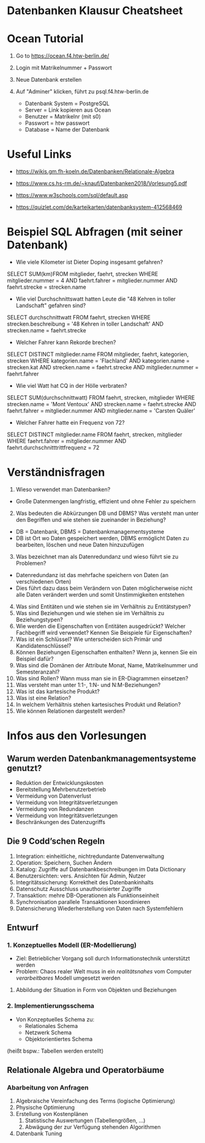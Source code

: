 # Datenbanken Klausur Cheatsheet


# Ocean Tutorial
1. Go to https://ocean.f4.htw-berlin.de/
2. Login mit Matrikelnummer + Passwort
3. Neue Datenbank erstellen
4. Auf "Adminer" klicken, führt zu psql.f4.htw-berlin.de

   - Datenbank System  = PostgreSQL
   - Server            = Link kopieren aus Ocean 
   - Benutzer          = Matrikelnr (mit s0)
   - Passwort          = htw passwort
   - Database          = Name der Datenbank

# Useful Links

- https://wikis.gm.fh-koeln.de/Datenbanken/Relationale-Algebra
- https://www.cs.hs-rm.de/~knauf/Datenbanken2018/Vorlesung5.pdf
- https://www.w3schools.com/sql/default.asp

- https://quizlet.com/de/karteikarten/datenbanksystem-412568469

# Beispiel SQL Abfragen (mit seiner Datenbank)

- Wie viele Kilometer ist Dieter Doping insgesamt gefahren?

SELECT SUM(km)FROM mitglieder, faehrt, strecken
WHERE mitglieder.nummer = 4 AND faehrt.fahrer = mitglieder.nummer AND faehrt.strecke = strecken.name
- Wie viel Durchschnittswatt hatten Leute die "48 Kehren in toller Landschaft" gefahren sind?

SELECT durchschnittwatt FROM faehrt, strecken
WHERE  strecken.beschreibung = '48 Kehren in toller Landschaft' AND strecken.name = faehrt.strecke
- Welcher Fahrer kann Rekorde brechen?

SELECT DISTINCT mitglieder.name FROM mitglieder, faehrt, kategorien, strecken
WHERE  kategorien.name = 'Flachland' AND kategorien.name = strecken.kat AND strecken.name = faehrt.strecke AND mitglieder.nummer = faehrt.fahrer
- Wie viel Watt hat CQ in der Hölle  verbraten?

SELECT SUM(durchschnittwatt) FROM faehrt, strecken, mitglieder
WHERE strecken.name = 'Mont Ventoux' AND strecken.name = faehrt.strecke AND faehrt.fahrer = mitglieder.nummer AND mitglieder.name = 'Carsten Quäler'
- Welcher Fahrer hatte ein Frequenz von 72?

SELECT DISTINCT mitglieder.name FROM faehrt, strecken, mitglieder
WHERE  faehrt.fahrer = mitglieder.nummer AND  faehrt.durchschnitttrittfrequenz = 72


# Verständnisfragen

1. Wieso verwendet man Datenbanken?
- Große Datenmengen langfristig, effizient und ohne Fehler zu speichern
2. Was bedeuten die Abkürzungen DB und DBMS? Was versteht man unter den Begriffen und wie stehen sie zueinander in Beziehung?
- DB = Datenbank, DBMS = Datenbankmanagementsysteme
- DB ist Ort wo Daten gespeichert werden, DBMS ermöglicht Daten zu bearbeiten, löschen und neue Daten hinzuzufügen
3. Was bezeichnet man als Datenredundanz und wieso führt sie zu Problemen?
- Datenredundanz ist das mehrfache speichern von Daten (an verschiedenen Orten)
- Dies führt dazu dass beim Verändern von Daten möglicherweise nicht alle Daten verändert werden und somit Unstimmigkeiten entstehen
4. Was sind Entitäten und wie stehen sie im Verhältnis zu Entitätstypen?
5. Was sind Beziehungen und wie stehen sie im Verhältnis zu Beziehungstypen?
6. Wie werden die Eigenschaften von Entitäten ausgedrückt? Welcher Fachbegriff wird verwendet? Kennen Sie Beispiele für Eigenschaften?
7. Was ist ein Schlüssel? Wie unterscheiden sich Primär und Kandidatenschlüssel?
8. Können Beziehungen Eigenschaften enthalten? Wenn ja, kennen Sie ein Beispiel dafür?
9. Was sind die Domänen der Attribute Monat, Name, Matrikelnummer und Semesteranzahl?
10. Was sind Rollen? Wann muss man sie in ER-Diagrammen einsetzen?
11. Was versteht man unter 1:1-, 1:N- und N:M-Beziehungen?
12. Was ist das kartesische Produkt?
13. Was ist eine Relation?
14. In welchem Verhältnis stehen kartesisches Produkt und Relation?
15. Wie können Relationen dargestellt werden?

# Infos aus den Vorlesungen
## Warum werden Datenbankmanagementsysteme genutzt? 
- Reduktion der Entwicklungskosten
- Bereitstellung Mehrbenutzerbetrieb
- Vermeidung von Datenverlust
- Vermeidung von Integritätsverletzungen
- Vermeidung von Redundanzen
- Vermeidung von Integritätsverletzungen
- Beschränkungen des Datenzugriffs

## Die 9 Codd’schen Regeln
1. Integration:
einheitliche, nichtredundante Datenverwaltung
2. Operation:
Speichern, Suchen Ändern
3. Katalog:
Zugriffe auf Datenbankbeschreibungen im Data Dictionary
4. Benutzersichten:
vers. Ansichten für Admin, Nutzer
5. Integritätssicherung:
Korrektheit des Datenbankinhalts
6. Datenschutz
Ausschluss unauthorisierter Zugriffe
7. Transaktion:
mehre DB-Operationen als Funktionseinheit
8. Synchronisation
parallele Transaktionen koordinieren
9. Datensicherung
Wiederherstellung von Daten nach Systemfehlern

## Entwurf

### 1. Konzeptuelles Modell (ER-Modellierung)

- Ziel: Betrieblicher Vorgang soll durch Informationstechnik unterstützt werden
- Problem: Chaos realer Welt muss in ein *realitätsnahes* vom Computer *verarbeitbares* Modell umgesetzt werden

1. Abbildung der Situation in Form von Objekten und Beziehungen

### 2. Implementierungsschema

- Von Konzeptuelles Schema zu:
    - Relationales Schema
    - Netzwerk Schema
    - Objektorientiertes Schema

(heißt bspw.: Tabellen werden erstellt)

## Relationale Algebra und Operatorbäume

### Abarbeitung von Anfragen
1. Algebraische Vereinfachung des Terms (logische Optimierung)
2. Physische Optimierung
3. Erstellung von Kostenplänen
    1. Statistische Auswertungen (Tabellengrößen, …)
    2. Abwägung der zur Verfügung stehenden Algorithmen
4. Datenbank Tuning
